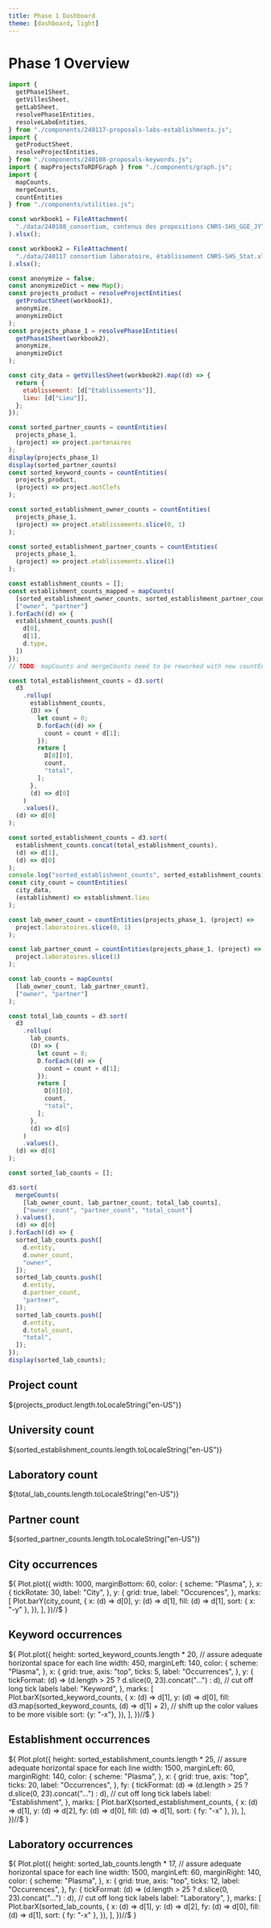 ```yaml
---
title: Phase 1 Dashboard
theme: [dashboard, light]
---
```


# Phase 1 Overview

```js
import {
  getPhase1Sheet,
  getVillesSheet,
  getLabSheet,
  resolvePhase1Entities,
  resolveLaboEntities,
} from "./components/240117-proposals-labs-establishments.js";
import {
  getProductSheet,
  resolveProjectEntities,
} from "./components/240108-proposals-keywords.js";
import { mapProjectsToRDFGraph } from "./components/graph.js";
import {
  mapCounts,
  mergeCounts,
  countEntities
} from "./components/utilities.js";
```

```js
const workbook1 = FileAttachment(
  "./data/240108_consortium, contenus des propositions CNRS-SHS_GGE_JYT_ANRT.xlsx"
).xlsx();

const workbook2 = FileAttachment(
  "./data/240117 consortium laboratoire, établissement CNRS-SHS_Stat.xlsx"
).xlsx();
```

```js
const anonymize = false;
const anonymizeDict = new Map();
const projects_product = resolveProjectEntities(
  getProductSheet(workbook1),
  anonymize,
  anonymizeDict
);
const projects_phase_1 = resolvePhase1Entities(
  getPhase1Sheet(workbook2),
  anonymize,
  anonymizeDict
);

const city_data = getVillesSheet(workbook2).map((d) => {
  return {
    etablissement: [d["Etablissements"]],
    lieu: [d["Lieu"]],
  };
});
```

```js
const sorted_partner_counts = countEntities(
  projects_phase_1,
  (project) => project.partenaires
);
display(projects_phase_1)
display(sorted_partner_counts)
const sorted_keyword_counts = countEntities(
  projects_product,
  (project) => project.motClefs
);

const sorted_establishment_owner_counts = countEntities(
  projects_phase_1,
  (project) => project.etablissements.slice(0, 1)
);

const sorted_establishment_partner_counts = countEntities(
  projects_phase_1,
  (project) => project.etablissements.slice(1)
);

const establishment_counts = [];
const establishment_counts_mapped = mapCounts(
  [sorted_establishment_owner_counts, sorted_establishment_partner_counts],
  ["owner", "partner"]
).forEach((d) => {
  establishment_counts.push([
    d[0],
    d[1],
    d.type,
  ])
});
// TODO: mapCounts and mergeCounts need to be reworked with new countEntities

const total_establishment_counts = d3.sort(
  d3
    .rollup(
      establishment_counts,
      (D) => {
        let count = 0;
        D.forEach((d) => {
          count = count + d[1];
        });
        return [
          D[0][0],
          count,
          "total",
        ];
      },
      (d) => d[0]
    )
    .values(),
  (d) => d[0]
);

const sorted_establishment_counts = d3.sort(
  establishment_counts.concat(total_establishment_counts),
  (d) => d[1],
  (d) => d[0]
);
console.log("sorted_establishment_counts", sorted_establishment_counts);
const city_count = countEntities(
  city_data,
  (establishment) => establishment.lieu
);

const lab_owner_count = countEntities(projects_phase_1, (project) =>
  project.laboratoires.slice(0, 1)
);

const lab_partner_count = countEntities(projects_phase_1, (project) =>
  project.laboratoires.slice(1)
);

const lab_counts = mapCounts(
  [lab_owner_count, lab_partner_count],
  ["owner", "partner"]
);

const total_lab_counts = d3.sort(
  d3
    .rollup(
      lab_counts,
      (D) => {
        let count = 0;
        D.forEach((d) => {
          count = count + d[1];
        });
        return [
          D[0][0],
          count,
          "total",
        ];
      },
      (d) => d[0]
    )
    .values(),
  (d) => d[0]
);

const sorted_lab_counts = [];

d3.sort(
  mergeCounts(
    [lab_owner_count, lab_partner_count, total_lab_counts],
    ["owner_count", "partner_count", "total_count"]
  ).values(),
  (d) => d[0]
).forEach((d) => {
  sorted_lab_counts.push([
    d.entity,
    d.owner_count,
    "owner",
  ]);
  sorted_lab_counts.push([
    d.entity,
    d.partner_count,
    "partner",
  ]);
  sorted_lab_counts.push([
    d.entity,
    d.total_count,
    "total",
  ]);
});
display(sorted_lab_counts);
```

<div class="grid grid-cols-4">
  <div class="card">
    <h2>Project count</h2>
    <span class="big">${projects_product.length.toLocaleString("en-US")}</span>
  </div>
  <div class="card">
    <h2>University count</h2>
    <span class="big">${sorted_establishment_counts.length.toLocaleString("en-US")}</span>
  </div>
  <div class="card">
    <h2>Laboratory count</h2>
    <span class="big">${total_lab_counts.length.toLocaleString("en-US")}</span>
  </div>
  <div class="card">
    <h2>Partner count</h2>
    <span class="big">${sorted_partner_counts.length.toLocaleString("en-US")}</span>
  </div>
</div>

<div class="grid grid-cols-3">
  <div class="card grid-colspan-2">
    <h2>City occurrences</h2>
    <div style="overflow: auto;">
      ${
        Plot.plot({
          width: 1000,
          marginBottom: 60,
          color: {
            scheme: "Plasma",
          },
          x: {
            tickRotate: 30,
            label: "City",
          },
          y: {
            grid: true,
            label: "Occurences",
          },
          marks: [
            Plot.barY(city_count, {
              x: (d) => d[0],
              y: (d) => d[1],
              fill: (d) => d[1],
              sort: { x: "-y" },
            }),
          ],
        })//$
      }
    </div>
  </div>
  <div class="card">
    <h2>Keyword occurrences</h2>
    <div style="max-height: 400px; overflow: auto;">
      ${
        Plot.plot({
          height: sorted_keyword_counts.length * 20, // assure adequate horizontal space for each line
          width: 450,
          marginLeft: 140,
          color: {
            scheme: "Plasma",
          },
          x: {
            grid: true,
            axis: "top",
            ticks: 5,
            label: "Occurrences",
          },
          y: {
            tickFormat: (d) => (d.length > 25 ? d.slice(0, 23).concat("...") : d), // cut off long tick labels
            label: "Keyword",
          },
          marks: [
            Plot.barX(sorted_keyword_counts, {
              x: (d) => d[1],
              y: (d) => d[0],
              fill: d3.map(sorted_keyword_counts, (d) => d[1] + 2), // shift up the color values to be more visible
              sort: {y: "-x"},
            }),
          ],
        })//$
      }
    </div>
  </div>
  <div class="card grid-colspan-3">
    <h2>Establishment occurrences</h2>
    <div style="max-height: 400px; overflow: auto;">
      ${
        Plot.plot({
          height: sorted_establishment_counts.length * 25, // assure adequate horizontal space for each line
          width: 1500,
          marginLeft: 60,
          marginRight: 140,
          color: {
            scheme: "Plasma",
          },
          x: {
            grid: true,
            axis: "top",
            ticks: 20,
            label: "Occurrences",
          },
          fy: {
            tickFormat: (d) => (d.length > 25 ? d.slice(0, 23).concat("...") : d), // cut off long tick labels
            label: "Establishment",
          },
          marks: [
            Plot.barX(sorted_establishment_counts, {
              x: (d) => d[1],
              y: (d) => d[2],
              fy: (d) => d[0],
              fill: (d) => d[1],
              sort: { fy: "-x" },
            }),
          ],
        })//$
      }
    </div>
  </div>
  <div class="card grid-colspan-3">
    <h2>Laboratory occurrences</h2>
    <div style="max-height: 400px; overflow: auto;">
      ${
        Plot.plot({
          height: sorted_lab_counts.length * 17, // assure adequate horizontal space for each line
          width: 1500,
          marginLeft: 60,
          marginRight: 140,
          color: {
            scheme: "Plasma",
          },
          x: {
            grid: true,
            axis: "top",
            ticks: 12,
            label: "Occurrences",
          },
          fy: {
            tickFormat: (d) => (d.length > 25 ? d.slice(0, 23).concat("...") : d), // cut off long tick labels
            label: "Laboratory",
          },
          marks: [
            Plot.barX(sorted_lab_counts, {
              x: (d) => d[1],
              y: (d) => d[2],
              fy: (d) => d[0],
              fill: (d) => d[1],
              sort: { fy: "-x" },
            }),
          ],
        })//$
      }
    </div>
  </div>
</div>
